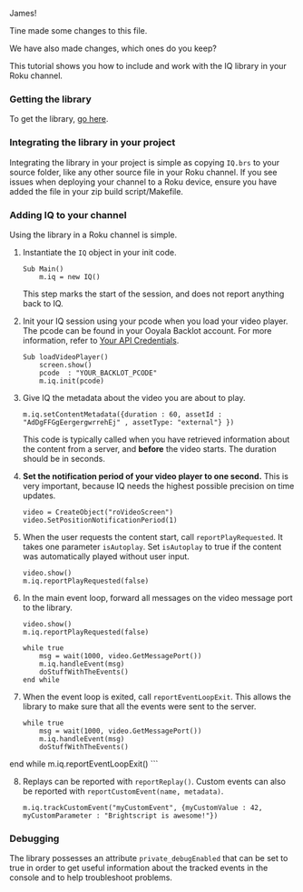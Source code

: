 James!

Tine made some changes to this file.

We have also made changes, which ones do you keep?

This tutorial shows you how to include and work with the IQ library in your Roku channel.

### Getting the library

To get the library, [go here](https://github.com/ooyala/iq-sdk-roku).

### Integrating the library in your project

Integrating the library in your project is simple as copying `IQ.brs` to your source folder, like any other source file in your Roku channel. If you see issues when deploying your channel to a Roku device, ensure you have added the file in your zip build script/Makefile.

### Adding IQ to your channel

Using the library in a Roku channel is simple.
1.	Instantiate the `IQ` object in your init code.

	```
	Sub Main()
		m.iq = new IQ()
	```

	This step marks the start of the session, and does not report anything back to IQ.

2.	Init your IQ session using your pcode when you load your video player. The pcode can be found in your Ooyala Backlot account. For more information, refer to [Your API Credentials](http://support.ooyala.com/developers/documentation/concepts/api_keys.html).

	```
	Sub loadVideoPlayer()
		screen.show()
		pcode  : "YOUR_BACKLOT_PCODE"
		m.iq.init(pcode)

	```

3.	Give IQ the metadata about the video you are about to play.

	```
	m.iq.setContentMetadata({duration : 60, assetId : "AdDgFFGgEergergwrrehEj" , assetType: "external"} })
	```

	This code is typically called when you have retrieved information about the content from a server, and **before** the video starts. The duration should be in seconds.

4.	**Set the notification period of your video player to one second.** This is very important, because IQ needs the highest possible precision on time updates.

	```
	video = CreateObject("roVideoScreen")
	video.SetPositionNotificationPeriod(1)

	```

5.	When the user requests the content start, call `reportPlayRequested`. It takes one parameter `isAutoplay`. Set `isAutoplay` to true if the content was automatically played without user input.

	```
	video.show()
	m.iq.reportPlayRequested(false)
	```

6.	In the main event loop, forward all messages on the video message port to the library.

	```
	video.show()
	m.iq.reportPlayRequested(false)

	while true
        msg = wait(1000, video.GetMessagePort())
        m.iq.handleEvent(msg)
        doStuffWithTheEvents()
    end while
	```

7.	When the event loop is exited, call `reportEventLoopExit`. This allows the library to make sure that all the events were sent to the server.

	```
	while true
        msg = wait(1000, video.GetMessagePort())
        m.iq.handleEvent(msg)
        doStuffWithTheEvents()
  end while
  m.iq.reportEventLoopExit()
	```

8. Replays can be reported with `reportReplay()`. Custom events can also be reported with `reportCustomEvent(name, metadata)`.

	```
	m.iq.trackCustomEvent("myCustomEvent", {myCustomValue : 42, myCustomParameter : "Brightscript is awesome!"})
	```

### Debugging

The library possesses an attribute `private_debugEnabled` that can be set to true in order to get useful information about the tracked events in the console and to help troubleshoot problems.
